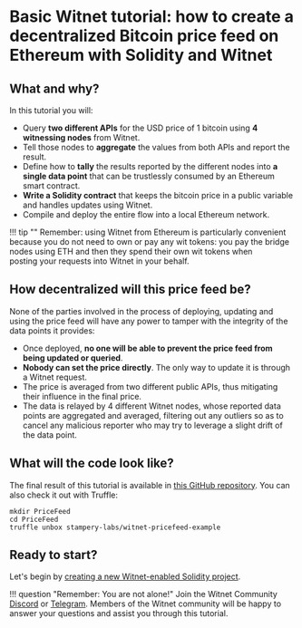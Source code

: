 # Basic Witnet tutorial: how to create a decentralized Bitcoin price feed on Ethereum with Solidity and Witnet

## What and why?

In this tutorial you will:

- Query **two different APIs** for the USD price of 1 bitcoin using **4
  witnessing nodes** from Witnet.
- Tell those nodes to **aggregate** the values from both APIs and report
  the result.
- Define how to **tally** the results reported by the different nodes
  into **a single data point** that can be trustlessly consumed by an
  Ethereum smart contract.
- **Write a Solidity contract** that keeps the bitcoin price in a public
  variable and handles updates using Witnet.
- Compile and deploy the entire flow into a local Ethereum network.

!!! tip ""
    Remember: using Witnet from Ethereum is particularly convenient because
    you do not need to own or pay any wit tokens: you pay the bridge
    nodes using ETH and then they spend their own wit tokens when  
    posting your requests into Witnet in your behalf. 

## How decentralized will this price feed be?

None of the parties involved in the process of deploying, updating and
using the price feed will have any power to tamper with the integrity of
the data points it provides:

- Once deployed, **no one will be able to prevent the price feed from
  being updated or queried**.
- **Nobody can set the price directly**. The only way to update it is
  through a Witnet request.
- The price is averaged from two different public APIs, thus mitigating
  their influence in the final price.
- The data is relayed by 4 different Witnet nodes, whose reported data
  points are aggregated and averaged, filtering out any outliers so as
  to cancel any malicious reporter who may try to leverage a slight
  drift of the data point.

## What will the code look like?

The final result of this tutorial is available in
[this GitHub repository][pricefeed]. You can also check it out with
Truffle:

```console
mkdir PriceFeed
cd PriceFeed
truffle unbox stampery-labs/witnet-pricefeed-example
```

## Ready to start? 

Let's begin by [creating a new Witnet-enabled Solidity
project][create-project].

!!! question "Remember: You are not alone!"
    Join the Witnet Community [Discord] or [Telegram].
    Members of the Witnet community will be happy to answer your
    questions and assist you through this
    tutorial.

[Discord]: https://discord.gg/X4uurfP
[Telegram]: https://t.me/witnetio
[pricefeed]: https://github.com/stampery-labs/witnet-pricefeed-example
[create-project]: /tutorials/bitcoin-price-feed/create-project
